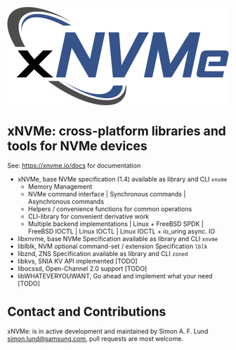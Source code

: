 ![xNVMe Logo](/docs/_static/xnvme-logo-medium.png)

xNVMe: cross-platform libraries and tools for NVMe devices
============================================================

See: https://xnvme.io/docs for documentation

- xNVMe, base NVMe specification (1.4) available as library and CLI `xnvme`
  - Memory Management
  - NVMe command interface
    | Synchronous commands
    | Asynchronous commands
  - Helpers / convenience functions for common operations
  - CLI-library for convenient derivative work
  - Multiple backend implementations
    | Linux + FreeBSD SPDK
    | FreeBSD IOCTL
    | Linux IOCTL
    | Linux IOCTL + io_uring async. IO
- libxnvme, base NVMe Specification available as library and CLI `xnvme`
- liblblk, NVM optional command-set / extension Specification `lblk`
- libznd, ZNS Specification available as library and CLI `zoned`
- libkvs, SNIA KV API implemented [TODO]
- libocssd, Open-Channel 2.0 support [TODO]
- libWHATEVERYOUWANT, Go ahead and implement what your need [TODO]

Contact and Contributions
=========================

xNVMe: is in active development and maintained by Simon A. F. Lund
<simon.lund@samsung.com>, pull requests are most welcome.
